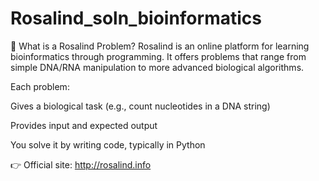 # Rosalind_soln_bioinformatics
🧬 What is a Rosalind Problem?
Rosalind is an online platform for learning bioinformatics through programming. It offers problems that range from simple DNA/RNA manipulation to more advanced biological algorithms.

Each problem:

Gives a biological task (e.g., count nucleotides in a DNA string)

Provides input and expected output

You solve it by writing code, typically in Python

👉 Official site: http://rosalind.info
